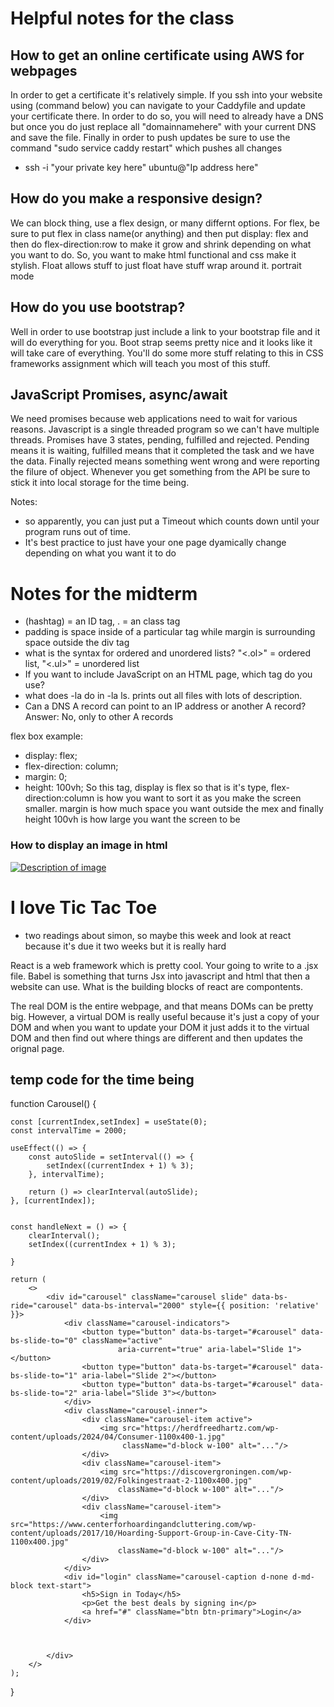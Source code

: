 # Helpful notes for the class
## How to get an online certificate using AWS for webpages
  In order to get a certificate it's relatively simple. If you ssh into your website using (command below) you can navigate to your Caddyfile and update your certificate there. In order to do so, you will need to already have a DNS but once you do just replace all "domainnamehere"
   with your current DNS and save the file. Finally in order to push updates be sure to use the command "sudo service caddy restart" which pushes all changes
  - ssh -i "your private key here" ubuntu@"Ip address here" 


## How do you make a responsive design?
We can block thing, use a flex design, or many differnt options. For flex, be sure to put flex in class name(or anything) and then put display: flex and then do flex-direction:row to make it grow and shrink depending on what you want to do. So, you want to make html functional and css make it stylish. Float allows stuff to just float have stuff wrap around it. portrait mode 

## How do you use bootstrap?
Well in order to use bootstrap just include a link to your bootstrap file and it will do everything for you. Boot strap seems pretty nice and it looks like it will take care of everything. You'll do some more stuff relating to this in CSS frameworks assignment which will teach you most of this stuff.

## JavaScript Promises, async/await
We need promises because web applications need to wait for various reasons. Javascript is a single threaded program so we can't have multiple threads. Promises have 3 states, pending, fulfilled and rejected. Pending means it is waiting, fulfilled means that it completed the task and we have the data. Finally rejected means something went wrong and were reporting the filure of object. Whenever you get something from the API be sure to stick it into local storage for the time being.




Notes: 
- so apparently, you can just put a Timeout which counts down until your program runs out of time. 
- It's best practice to just have your one page dyamically change depending on what you want it to do



# Notes for the midterm
- (hashtag) = an ID tag, . = an class tag
- padding is space inside of a particular tag while margin is surrounding space outside the div tag
- what is the syntax for ordered and unordered lists? "<.ol>" = ordered list, "<.ul>" = unordered list
- If you want to include JavaScript on an HTML page, which tag do you use? <script></script>
- what does -la do in -la ls. prints out all files with lots of description. 
- Can a DNS A record can point to an IP address or another A record? Answer: No, only to other A records

flex box example:
  * display: flex;
  * flex-direction: column;
  * margin: 0;
  * height: 100vh;
So this tag, display is flex so that is it's type, flex-direction:column is how you want to sort it as you make the screen smaller. margin is how much space you want outside the mex and finally height 100vh is how large you want the screen to be

### How to display an image in html
<a href="https://example.com">
    <img src="image.jpg" alt="Description of image">
</a>


# I love Tic Tac Toe

- two readings about simon, so maybe this week and look at react because it's due it two weeks but it is really hard

React is a web framework which is pretty cool. Your going to write to a .jsx file. Babel is something that turns Jsx into javascript and html that then a website can use. What is the building blocks of react are compontents. 

The real DOM is the entire webpage, and that means DOMs can be pretty big. However, a virtual DOM is really useful because it's just a copy of your DOM and when you want to update your DOM it just adds it to the virtual DOM and then find out where things are different and then updates the orignal page. 





## temp code for the time being 

 function Carousel() {

    const [currentIndex,setIndex] = useState(0);
    const intervalTime = 2000;

    useEffect(() => {
        const autoSlide = setInterval(() => {
            setIndex((currentIndex + 1) % 3);
        }, intervalTime);

        return () => clearInterval(autoSlide);
    }, [currentIndex]);


    const handleNext = () => {
        clearInterval();
        setIndex((currentIndex + 1) % 3);

    }

    return (
        <>
            <div id="carousel" className="carousel slide" data-bs-ride="carousel" data-bs-interval="2000" style={{ position: 'relative' }}>
                <div className="carousel-indicators">
                    <button type="button" data-bs-target="#carousel" data-bs-slide-to="0" className="active"
                            aria-current="true" aria-label="Slide 1"></button>
                    <button type="button" data-bs-target="#carousel" data-bs-slide-to="1" aria-label="Slide 2"></button>
                    <button type="button" data-bs-target="#carousel" data-bs-slide-to="2" aria-label="Slide 3"></button>
                </div>
                <div className="carousel-inner">
                    <div className="carousel-item active">
                        <img src="https://herdfreedhartz.com/wp-content/uploads/2024/04/Consumer-1100x400-1.jpg"
                             className="d-block w-100" alt="..."/>
                    </div>
                    <div className="carousel-item">
                        <img src="https://discovergroningen.com/wp-content/uploads/2019/02/Folkingestraat-2-1100x400.jpg"
                            className="d-block w-100" alt="..."/>
                    </div>
                    <div className="carousel-item">
                        <img src="https://www.centerforhoardingandcluttering.com/wp-content/uploads/2017/10/Hoarding-Support-Group-in-Cave-City-TN-1100x400.jpg"
                            className="d-block w-100" alt="..."/>
                    </div>
                </div>
                <div id="login" className="carousel-caption d-none d-md-block text-start">
                    <h5>Sign in Today</h5>
                    <p>Get the best deals by signing in</p>
                    <a href="#" className="btn btn-primary">Login</a>
                </div>



            </div>
        </>
    );
}

